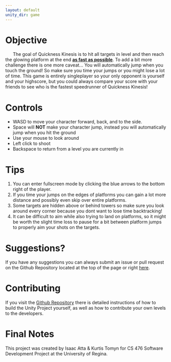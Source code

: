 ```yaml
---
layout: default
unity_dir: game
---
```

# Objective
&nbsp;&nbsp;&nbsp;&nbsp;&nbsp;&nbsp;The goal of Quickness Kinesis is to hit all targets in level and then reach the glowing platform at the end **<ins>as fast as possible</ins>**. To add a bit more challenge there is one more caveat... You will automatically jump when you touch the ground! So make sure you time your jumps or you might lose a lot of time. This game is entirely singleplayer so your only opponent is yourself and your highscore, but you could always compare your score with your friends to see who is the fastest speedrunner of Quickness Kinesis!

# Controls
* WASD to move your character forward, back, and to the side.
* Space will **NOT** make your character jump, instead you will automatically jump when you hit the ground
* Use your mouse to look around
* Left click to shoot
* Backspace to return from a level you are currently in

# Tips
1. You can enter fullscreen mode by clicking the blue arrows to the bottom right of the player.
2. If you time your jumps on the edges of platforms you can gain a lot more distance and possibly even skip over entire platforms.
3. Some targets are hidden above or behind towers so make sure you look around every corner because you dont want to lose time backtracking!
4. It can be difficult to aim while also trying to land on platforms, so it might be worth the slight time loss to pause for a bit between platform jumps to properly aim your shots on the targets.

# Suggestions?
If you have any suggestions you can always submit an issue or pull request on the Github Repository located at the top of the page or right [here](https://github.com/DingusPingus/CS476-Speedrun-Project).

# Contributing
If you visit the [Github Repository](https://github.com/DingusPingus/CS476-Speedrun-Project) there is detailed instructions of how to build the Unity Project yourself, as well as how to contribute your own levels to the developers.

# Final Notes
This project was created by Isaac Atta & Kurtis Tomyn for CS 476 Software Development Project at the University of Regina.
